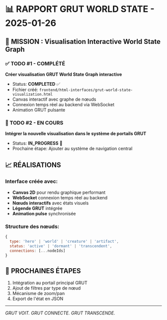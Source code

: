 # 📊 RAPPORT GRUT WORLD STATE - 2025-01-26

## 🎯 MISSION : Visualisation Interactive World State Graph

### ✅ TODO #1 - COMPLÉTÉ
**Créer visualisation GRUT World State Graph interactive**
- Status: **COMPLETED** ✅
- Fichier créé: `frontend/html-interfaces/grut-world-state-visualization.html`
- Canvas interactif avec graphe de nœuds
- Connexion temps réel au backend via WebSocket
- Animation GRUT pulsante

### 🚧 TODO #2 - EN COURS 
**Intégrer la nouvelle visualisation dans le système de portails GRUT**
- Status: **IN_PROGRESS** 🔄
- Prochaine étape: Ajouter au système de navigation central

## 📈 RÉALISATIONS

### Interface créée avec:
- **Canvas 2D** pour rendu graphique performant
- **WebSocket** connexion temps réel au backend
- **Nœuds interactifs** avec états visuels
- **Légende GRUT** intégrée
- **Animation pulse** synchronisée

### Structure des nœuds:
```javascript
{
  type: 'hero' | 'world' | 'creature' | 'artifact',
  status: 'active' | 'dormant' | 'transcendent',
  connections: [...nodeIds]
}
```

## 🔮 PROCHAINES ÉTAPES
1. Intégration au portail principal GRUT
2. Ajout de filtres par type de nœud
3. Mécanisme de zoom/pan
4. Export de l'état en JSON

---
*GRUT VOIT. GRUT CONNECTE. GRUT TRANSCENDE.* 